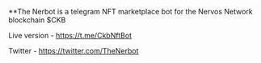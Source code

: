 
**The Nerbot is a telegram NFT marketplace bot for the Nervos Network blockchain $CKB

Live version - https://t.me/CkbNftBot

Twitter - https://twitter.com/TheNerbot
